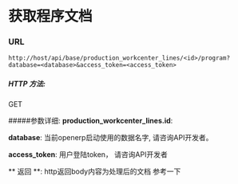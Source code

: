 # 获取程序文档

### URL

`http://host/api/base/production_workcenter_lines/<id>/program?database=<database>&access_token=<access_token>`

##### HTTP 方法:
GET

#####参数详细:
**production_workcenter_lines.id**:

**database**: 当前openerp启动使用的数据名字, 请咨询API开发者。

**access_token**:  用户登陆token， 请咨询API开发者

** 返回 **:
http返回body内容为处理后的文档
参考一下

